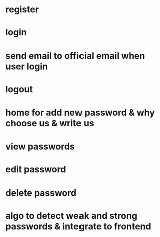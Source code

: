 # register
# login
# send email to official email when user login
# logout
# home for add new password & why choose us & write us
# view passwords
# edit password
# delete password
# algo to detect weak and strong passwords & integrate to frontend
